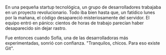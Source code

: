 En una pequeña startup tecnológica, un grupo de desarrolladores trabajaba en un proyecto revolucionario. Todo iba bien hasta que, un fatídico lunes por la mañana, el código desapareció misteriosamente del servidor. El equipo entró en pánico: cientos de horas de trabajo parecían haber desaparecido sin dejar rastro.

Fue entonces cuando Sofía, una de las desarrolladoras más experimentadas, sonrió con confianza. "Tranquilos, chicos. Para eso existe Git".